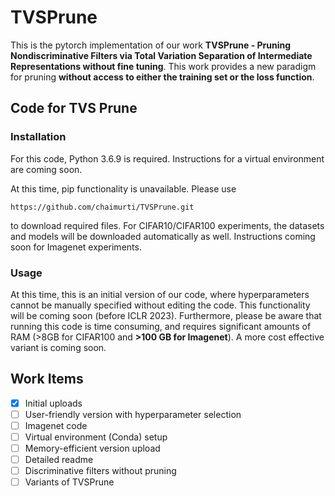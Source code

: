 # TVSPrune

This is the pytorch implementation of our work **TVSPrune - Pruning Nondiscriminative Filters via Total Variation Separation of Intermediate Representations without fine tuning**. This work provides a new paradigm for pruning **without access to either the training set or the loss function**.
## Code for TVS Prune
### Installation

For this code, Python 3.6.9 is required. Instructions for a virtual environment are coming soon. 

At this time, pip functionality is unavailable. Please use
```
https://github.com/chaimurti/TVSPrune.git
```
to download required files. For CIFAR10/CIFAR100 experiments, the datasets and models will be downloaded automatically as well. Instructions coming soon for Imagenet experiments.


### Usage
At this time, this is an initial version of our code, where hyperparameters cannot be manually specified without editing the code. This functionality will be coming soon (before ICLR 2023).  Furthermore, please be aware that running this code is time consuming, and requires significant amounts of RAM (>8GB for CIFAR100 and **>100 GB for Imagenet**). A more cost effective variant is coming soon.

## Work Items
- [x] Initial uploads
- [ ] User-friendly version with hyperparameter selection 
- [ ] Imagenet code
- [ ] Virtual environment (Conda) setup 
- [ ] Memory-efficient version upload
- [ ] Detailed readme
- [ ] Discriminative filters without pruning
- [ ] Variants of TVSPrune
